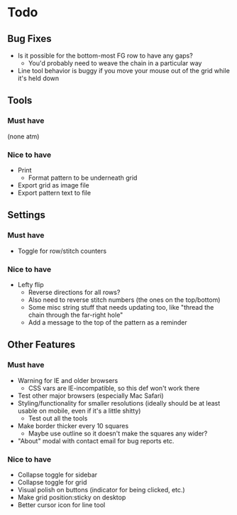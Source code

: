 # Todo

## Bug Fixes
- Is it possible for the bottom-most FG row to have any gaps?
  - You'd probably need to weave the chain in a particular way
- Line tool behavior is buggy if you move your mouse out of the grid while it's held down


## Tools

### Must have
(none atm)

### Nice to have
- Print
  - Format pattern to be underneath grid
- Export grid as image file
- Export pattern text to file


## Settings

### Must have
- Toggle for row/stitch counters

### Nice to have
- Lefty flip
  - Reverse directions for all rows?
  - Also need to reverse stitch numbers (the ones on the top/bottom)
  - Some misc string stuff that needs updating too, like "thread the chain through the far-right hole"
  - Add a message to the top of the pattern as a reminder


## Other Features

### Must have
- Warning for IE and older browsers
  - CSS vars are IE-incompatible, so this def won't work there
- Test other major browsers (especially Mac Safari)
- Styling/functionality for smaller resolutions (ideally should be at least usable on mobile, even if it's a little shitty)
  - Test out all the tools
- Make border thicker every 10 squares
  - Maybe use outline so it doesn't make the squares any wider?
- "About" modal with contact email for bug reports etc.

### Nice to have
- Collapse toggle for sidebar
- Collapse toggle for grid
- Visual polish on buttons (indicator for being clicked, etc.)
- Make grid position:sticky on desktop
- Better cursor icon for line tool